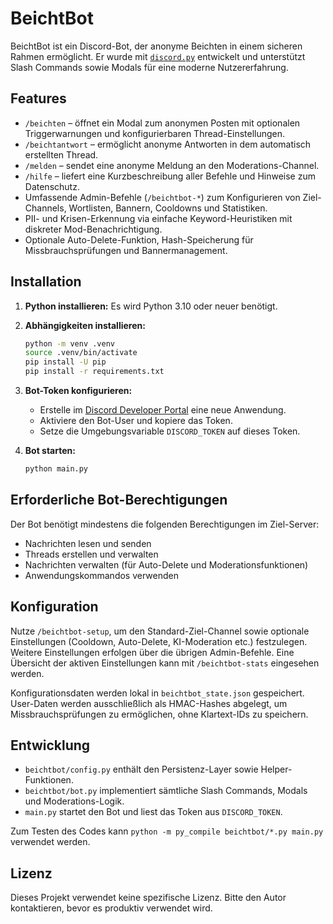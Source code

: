 # BeichtBot

BeichtBot ist ein Discord-Bot, der anonyme Beichten in einem sicheren Rahmen ermöglicht. Er wurde mit
[`discord.py`](https://discordpy.readthedocs.io/) entwickelt und unterstützt Slash Commands sowie Modals
für eine moderne Nutzererfahrung.

## Features

- `/beichten` – öffnet ein Modal zum anonymen Posten mit optionalen Triggerwarnungen
  und konfigurierbaren Thread-Einstellungen.
- `/beichtantwort` – ermöglicht anonyme Antworten in dem automatisch erstellten Thread.
- `/melden` – sendet eine anonyme Meldung an den Moderations-Channel.
- `/hilfe` – liefert eine Kurzbeschreibung aller Befehle und Hinweise zum Datenschutz.
- Umfassende Admin-Befehle (`/beichtbot-*`) zum Konfigurieren von Ziel-Channels, Wortlisten,
  Bannern, Cooldowns und Statistiken.
- PII- und Krisen-Erkennung via einfache Keyword-Heuristiken mit diskreter Mod-Benachrichtigung.
- Optionale Auto-Delete-Funktion, Hash-Speicherung für Missbrauchsprüfungen und Bannermanagement.

## Installation

1. **Python installieren:** Es wird Python 3.10 oder neuer benötigt.
2. **Abhängigkeiten installieren:**

   ```bash
   python -m venv .venv
   source .venv/bin/activate
   pip install -U pip
   pip install -r requirements.txt
   ```

3. **Bot-Token konfigurieren:**
   - Erstelle im [Discord Developer Portal](https://discord.com/developers/applications) eine neue Anwendung.
   - Aktiviere den Bot-User und kopiere das Token.
   - Setze die Umgebungsvariable `DISCORD_TOKEN` auf dieses Token.

4. **Bot starten:**

   ```bash
   python main.py
   ```

## Erforderliche Bot-Berechtigungen

Der Bot benötigt mindestens die folgenden Berechtigungen im Ziel-Server:

- Nachrichten lesen und senden
- Threads erstellen und verwalten
- Nachrichten verwalten (für Auto-Delete und Moderationsfunktionen)
- Anwendungskommandos verwenden

## Konfiguration

Nutze `/beichtbot-setup`, um den Standard-Ziel-Channel sowie optionale Einstellungen (Cooldown,
Auto-Delete, KI-Moderation etc.) festzulegen. Weitere Einstellungen erfolgen über die übrigen
Admin-Befehle. Eine Übersicht der aktiven Einstellungen kann mit `/beichtbot-stats` eingesehen werden.

Konfigurationsdaten werden lokal in `beichtbot_state.json` gespeichert. User-Daten werden ausschließlich
als HMAC-Hashes abgelegt, um Missbrauchsprüfungen zu ermöglichen, ohne Klartext-IDs zu speichern.

## Entwicklung

- `beichtbot/config.py` enthält den Persistenz-Layer sowie Helper-Funktionen.
- `beichtbot/bot.py` implementiert sämtliche Slash Commands, Modals und Moderations-Logik.
- `main.py` startet den Bot und liest das Token aus `DISCORD_TOKEN`.

Zum Testen des Codes kann `python -m py_compile beichtbot/*.py main.py` verwendet werden.

## Lizenz

Dieses Projekt verwendet keine spezifische Lizenz. Bitte den Autor kontaktieren, bevor es produktiv
verwendet wird.
